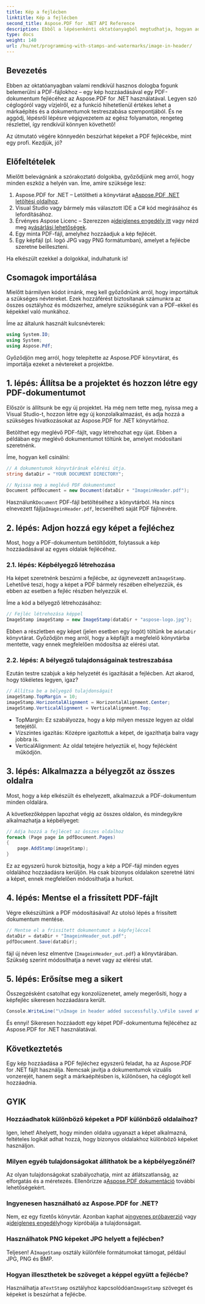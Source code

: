 ```yaml
---
title: Kép a fejlécben
linktitle: Kép a fejlécben
second_title: Aspose.PDF for .NET API Reference
description: Ebből a lépésenkénti oktatóanyagból megtudhatja, hogyan adhat hozzá képet a PDF fejlécéhez az Aspose.PDF for .NET használatával.
type: docs
weight: 140
url: /hu/net/programming-with-stamps-and-watermarks/image-in-header/
---
```

## Bevezetés

Ebben az oktatóanyagban valami rendkívül hasznos dologba fogunk belemerülni a PDF-fájlokhoz – egy kép hozzáadásával egy PDF-dokumentum fejlécéhez az Aspose.PDF for .NET használatával. Legyen szó céglogóról vagy vízjelről, ez a funkció hihetetlenül értékes lehet a márkaépítés és a dokumentumok testreszabása szempontjából. És ne aggódj, lépésről lépésre végigvezetem az egész folyamaton, rengeteg részlettel, így rendkívül könnyen követhető!

Az útmutató végére könnyedén beszúrhat képeket a PDF fejlécekbe, mint egy profi. Kezdjük, jó?

## Előfeltételek

Mielőtt belevágnánk a szórakoztató dolgokba, győződjünk meg arról, hogy minden eszköz a helyén van. Íme, amire szüksége lesz:

1.  Aspose.PDF for .NET – Letöltheti a könyvtárat a[Aspose.PDF .NET letöltési oldalhoz](https://releases.aspose.com/pdf/net/).
2. Visual Studio vagy bármely más választott IDE a C# kód megírásához és lefordításához.
3.  Érvényes Aspose Licenc – Szerezzen a[ideiglenes engedély itt](https://purchase.aspose.com/temporary-license/) vagy nézd meg a[vásárlási lehetőségek](https://purchase.aspose.com/buy).
4. Egy minta PDF-fájl, amelyhez hozzáadjuk a kép fejlécét.
5. Egy képfájl (pl. logó JPG vagy PNG formátumban), amelyet a fejlécbe szeretne beilleszteni.

Ha elkészült ezekkel a dolgokkal, indulhatunk is!

## Csomagok importálása

Mielőtt bármilyen kódot írnánk, meg kell győződnünk arról, hogy importáltuk a szükséges névtereket. Ezek hozzáférést biztosítanak számunkra az összes osztályhoz és módszerhez, amelyre szükségünk van a PDF-ekkel és képekkel való munkához.

Íme az általunk használt kulcsnévterek:

```csharp
using System.IO;
using System;
using Aspose.Pdf;
```

Győződjön meg arról, hogy telepítette az Aspose.PDF könyvtárat, és importálja ezeket a névtereket a projektbe.

## 1. lépés: Állítsa be a projektet és hozzon létre egy PDF-dokumentumot

Először is állítsunk be egy új projektet. Ha még nem tette meg, nyissa meg a Visual Studio-t, hozzon létre egy új konzolalkalmazást, és adja hozzá a szükséges hivatkozásokat az Aspose.PDF for .NET könyvtárhoz.

Betölthet egy meglévő PDF-fájlt, vagy létrehozhat egy újat. Ebben a példában egy meglévő dokumentumot töltünk be, amelyet módosítani szeretnénk.

Íme, hogyan kell csinálni:

```csharp
// A dokumentumok könyvtárának elérési útja.
string dataDir = "YOUR DOCUMENT DIRECTORY";

// Nyissa meg a meglévő PDF dokumentumot
Document pdfDocument = new Document(dataDir + "ImageinHeader.pdf");
```

 Használunk`Document` PDF-fájl betöltéséhez a könyvtárból. Ha nincs elnevezett fájlja`ImageinHeader.pdf`, lecserélheti saját PDF fájlnevére.

## 2. lépés: Adjon hozzá egy képet a fejléchez

Most, hogy a PDF-dokumentum betöltődött, folytassuk a kép hozzáadásával az egyes oldalak fejlécéhez.

### 2.1. lépés: Képbélyegző létrehozása
 Ha képet szeretnénk beszúrni a fejlécbe, az úgynevezett an`ImageStamp`. Lehetővé teszi, hogy a képet a PDF bármely részében elhelyezzük, és ebben az esetben a fejléc részben helyezzük el.

Íme a kód a bélyegző létrehozásához:

```csharp
// Fejléc létrehozása képpel
ImageStamp imageStamp = new ImageStamp(dataDir + "aspose-logo.jpg");
```

 Ebben a részletben egy képet (jelen esetben egy logót) töltünk be a`dataDir` könyvtárat. Győződjön meg arról, hogy a képfájlt a megfelelő könyvtárba mentette, vagy ennek megfelelően módosítsa az elérési utat.

### 2.2. lépés: A bélyegző tulajdonságainak testreszabása
Ezután testre szabjuk a kép helyzetét és igazítását a fejlécben. Azt akarod, hogy tökéletes legyen, igaz?

```csharp
// Állítsa be a bélyegző tulajdonságait
imageStamp.TopMargin = 10;
imageStamp.HorizontalAlignment = HorizontalAlignment.Center;
imageStamp.VerticalAlignment = VerticalAlignment.Top;
```

- TopMargin: Ez szabályozza, hogy a kép milyen messze legyen az oldal tetejétől.
- Vízszintes igazítás: Középre igazítottuk a képet, de igazíthatja balra vagy jobbra is.
- VerticalAlignment: Az oldal tetejére helyeztük el, hogy fejlécként működjön.

## 3. lépés: Alkalmazza a bélyegzőt az összes oldalra

Most, hogy a kép elkészült és elhelyezett, alkalmazzuk a PDF-dokumentum minden oldalára.

A következőképpen lapozhat végig az összes oldalon, és mindegyikre alkalmazhatja a képbélyeget:

```csharp
// Adja hozzá a fejlécet az összes oldalhoz
foreach (Page page in pdfDocument.Pages)
{
    page.AddStamp(imageStamp);
}
```

Ez az egyszerű hurok biztosítja, hogy a kép a PDF-fájl minden egyes oldalához hozzáadásra kerüljön. Ha csak bizonyos oldalakon szeretné látni a képet, ennek megfelelően módosíthatja a hurkot.

## 4. lépés: Mentse el a frissített PDF-fájlt

Végre elkészültünk a PDF módosításával! Az utolsó lépés a frissített dokumentum mentése.

```csharp
// Mentse el a frissített dokumentumot a képfejléccel
dataDir = dataDir + "ImageinHeader_out.pdf";
pdfDocument.Save(dataDir);
```

fájl új néven lesz elmentve (`ImageinHeader_out.pdf`) a könyvtárában. Szükség szerint módosíthatja a nevet vagy az elérési utat.

## 5. lépés: Erősítse meg a sikert

Összegzésként csatolhat egy konzolüzenetet, amely megerősíti, hogy a képfejléc sikeresen hozzáadásra került.

```csharp
Console.WriteLine("\nImage in header added successfully.\nFile saved at " + dataDir);
```

És ennyi! Sikeresen hozzáadott egy képet PDF-dokumentuma fejlécéhez az Aspose.PDF for .NET használatával.

## Következtetés

Egy kép hozzáadása a PDF fejléchez egyszerű feladat, ha az Aspose.PDF for .NET fájlt használja. Nemcsak javítja a dokumentumok vizuális vonzerejét, hanem segít a márkaépítésben is, különösen, ha céglogót kell hozzáadnia.

## GYIK

### Hozzáadhatok különböző képeket a PDF különböző oldalaihoz?
Igen, lehet! Ahelyett, hogy minden oldalra ugyanazt a képet alkalmazná, feltételes logikát adhat hozzá, hogy bizonyos oldalakhoz különböző képeket használjon.

### Milyen egyéb tulajdonságokat állíthatok be a képbélyegzőnél?
 Az olyan tulajdonságokat szabályozhatja, mint az átlátszatlanság, az elforgatás és a méretezés. Ellenőrizze a[Aspose.PDF dokumentáció](https://reference.aspose.com/pdf/net/) további lehetőségekért.

### Ingyenesen használható az Aspose.PDF for .NET?
 Nem, ez egy fizetős könyvtár. Azonban kaphat a[ingyenes próbaverzió](https://releases.aspose.com/) vagy a[ideiglenes engedély](https://purchase.aspose.com/temporary-license/)hogy kipróbálja a tulajdonságait.

### Használhatok PNG képeket JPG helyett a fejlécben?
 Teljesen! A`ImageStamp` osztály különféle formátumokat támogat, például JPG, PNG és BMP.

### Hogyan illeszthetek be szöveget a képpel együtt a fejlécbe?
 Használhatja a`TextStamp` osztályhoz kapcsolódóan`ImageStamp` szöveget és képeket is beszúrhat a fejlécbe.